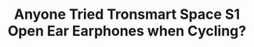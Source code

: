 ---
layout: community
category: community
title: "Anyone Tried Tronsmart Space S1 Open Ear Earphones when Cycling?"
description: "I have an Aftershokz Aeropex bone conducting headphone which I don't leave for a bike ride without (whatever distance). They are great and unobtrusive as they don't cover the ears. Tronsmart Space S1 Open Ear Earphones is an alternative to bone conducting earphones."
isTopLevel: false
isSingleLevel: false
isArticle: false
datePublished: 2022-07-20 10:08:00 +0300
dateModified: 2022-07-20 10:08:00 +0300
published: false
---